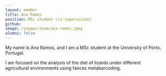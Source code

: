 ```yaml
---
layout: member
title: Ana Ramos
position: MSc student (co-supervision)
github: 
image: /images/team/ana-ramos.jpeg
alumni: false
---
```


My name is Ana Ramos, and I am a MSc student at the University of Porto, Portugal.

I am focused on the analysis of the diet of lizards under different agricultural environments using faeces metabarcoding.
